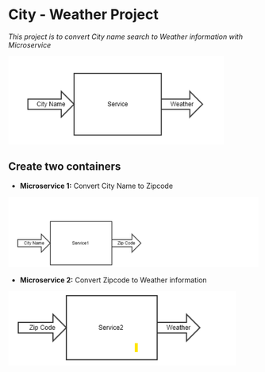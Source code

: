 # **City - Weather Project**
*This project is to convert City name search to Weather information with Microservice*

![My Image](./image/requirement.png)

## **Create two containers**

* **Microservice 1:**
Convert City Name to Zipcode

![My Image](./image/m1.png)

* **Microservice 2:** 
Convert Zipcode to Weather information

![My Image](./image/m2.png)
